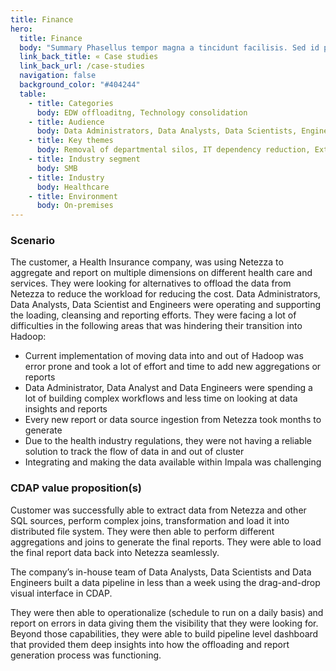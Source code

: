 ```yaml
---
title: Finance
hero:
  title: Finance
  body: "Summary Phasellus tempor magna a tincidunt facilisis. Sed id pulvinar tellus. Nulla et massa lacus."
  link_back_title: « Case studies
  link_back_url: /case-studies
  navigation: false
  background_color: "#404244"
  table:
    - title: Categories
      body: EDW offloaditng, Technology consolidation
    - title: Audience
      body: Data Administrators, Data Analysts, Data Scientists, Engineers
    - title: Key themes
      body: Removal of departmental silos, IT dependency reduction, Extensibility
    - title: Industry segment
      body: SMB
    - title: Industry
      body: Healthcare
    - title: Environment
      body: On-premises
---
```


### Scenario

The customer, a Health Insurance company, was using Netezza to aggregate and report on multiple dimensions on different health 
care and services. They were looking for alternatives to offload the data from Netezza to reduce the workload for reducing the 
cost. Data Administrators, Data Analysts, Data Scientist and Engineers were operating and supporting the loading, cleansing and 
reporting efforts. They were facing a lot of difficulties in the following 
areas that was hindering their transition into Hadoop:

* Current implementation of moving data into and out of Hadoop was 
error prone and took a lot of effort and time to add new aggregations or reports
* Data Administrator, Data Analyst and Data Engineers were spending a lot of building complex workflows 
and less time on looking at data insights and reports
* Every new report or data source ingestion from Netezza took months to generate
* Due to the health industry regulations, they were not having a reliable solution to track the 
flow of data in and out of cluster
* Integrating and making the data available within Impala was challenging

### CDAP value proposition(s)

Customer was successfully able to extract data from Netezza and other SQL sources, perform complex joins, transformation and load it into distributed file system. They were then able to perform different aggregations and joins to generate the final reports. They were able to load the final report data back into Netezza seamlessly. 

The company’s in-house team of Data Analysts, Data Scientists and Data Engineers built a data pipeline in less than a week using the drag-and-drop visual interface in CDAP. 

They were then able to operationalize (schedule to run on a daily basis) and report on errors in data giving them the visibility that they were looking for. 
Beyond those capabilities, they were able to build pipeline level dashboard that provided them deep insights into how the offloading and report generation process was functioning.